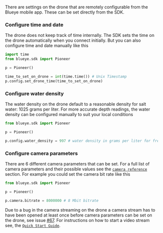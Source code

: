 There are settings on the drone that are remotely configurable from the Blueye mobile app. These can be set directly from the SDK.

### Configure time and date
The drone does not keep track of time internally. The SDK sets the time on the drone automatically when you connect initially. But you can also configure time and date manually like this

```python
import time
from blueye.sdk import Pioneer

p = Pioneer()

time_to_set_on_drone = int(time.time()) # Unix Timestamp
p.config.set_drone_time(time_to_set_on_drone)
```

### Configure water density
The water density on the drone default to a reasonable density for salt water: 1025 grams per liter. For more accurate depth readings, the water density can be configured manually to suit your local conditions

```python
from blueye.sdk import Pioneer

p = Pioneer()

p.config.water_density = 997 # water density in grams per liter for fresh water
```

### Configure camera parameters
There are 6 different camera parameters that can be set. For a full list of camera parameters and their possible values see the [`camera reference`](https://blueye-robotics.github.io/blueye.sdk/reference/blueye/sdk/pioneer/) section. For example you could set the camera bit rate like this

```python
from blueye.sdk import Pioneer

p = Pioneer()

p.camera.bitrate = 8000000 # 8 Mbit bitrate

```
Due to a bug in the camera streaming on the drone a camera stream has to have been opened at least once before camera parameters can be set on the drone, see issue [#67](https://github.com/BluEye-Robotics/blueye.sdk/issues/67). For instructions on how to start a video stream see, the [`Quick Start Guide`](https://blueye-robotics.github.io/blueye.sdk/docs/quick_start/).

